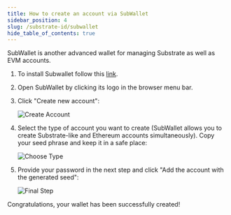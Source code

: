```yaml
---
title: How to create an account via SubWallet
sidebar_position: 4
slug: /substrate-id/subwallet
hide_table_of_contents: true
---
```


SubWallet is another advanced wallet for managing Substrate as well as EVM accounts.

1. To install Subwallet follow this [link](https://subwallet.app/download.html).

2. Open SubWallet by clicking its logo in the browser menu bar.

3. Click "Create new account":

    ![Create Account](/img/02/subwallet-add-account.png)

4. Select the type of account you want to create (SubWallet allows you to create Substrate-like and Ethereum accounts simultaneously). Copy your seed phrase and keep it in a safe place:

    ![Choose Type](/img/02/subwallet-choose-type.png)

5. Provide your password in the next step and click "Add the account with the generated seed":

    ![Final Step](/img/02/subwallet-final-step.png)

Congratulations, your wallet has been successfully created!

